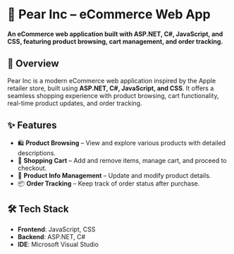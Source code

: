 # 🍐 Pear Inc – eCommerce Web App  
**An eCommerce web application built with ASP.NET, C#, JavaScript, and CSS, featuring product browsing, cart management, and order tracking.**

## 📌 Overview
Pear Inc is a modern eCommerce web application inspired by the Apple retailer store, built using **ASP.NET, C#, JavaScript, and CSS**. It offers a seamless shopping experience with product browsing, cart functionality, real-time product updates, and order tracking.  

## ✨ Features  
- 🛍 **Product Browsing** – View and explore various products with detailed descriptions.  
- 🛒 **Shopping Cart** – Add and remove items, manage cart, and proceed to checkout.  
- 🔄 **Product Info Management** – Update and modify product details.  
- 📦 **Order Tracking** – Keep track of order status after purchase.  

## 🛠️ Tech Stack  
- **Frontend**: JavaScript, CSS  
- **Backend**: ASP.NET, C#  
- **IDE**: Microsoft Visual Studio  
